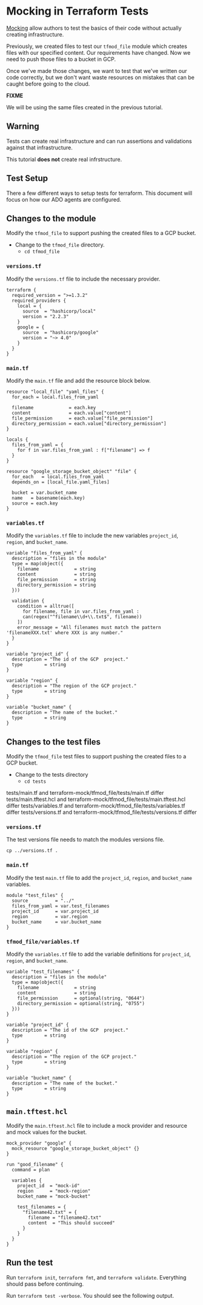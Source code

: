 # Mocking in Terraform Tests

[Mocking](https://developer.hashicorp.com/terraform/language/tests/mocking)
allow authors to test the basics of their code without actually creating
infrastructure.

Previously, we created files to test our `tfmod_file` module which creates
files with our specified content. Our requirements have changed. Now we need
to push those files to a bucket in GCP.

Once we've made those changes, we want to test that we've written our code
correctly, but we don't want waste resources on mistakes that can be caught
before going to the cloud.

**FIXME**

We will be using the same files created in the previous tutorial.

## Warning

Tests can create real infrastructure and can run assertions and validations
against that infrastructure.

This tutorial **does not** create real infrstructure.

## Test Setup

There a few different ways to setup tests for terraform. This document will
focus on how our ADO agents are configured.

## Changes to the module

Modify the `tfmod_file` to support pushing the created files to a GCP bucket.

* Change to the `tfmod_file` directory.
  * `cd tfmod_file`

### `versions.tf`

Modify the `versions.tf` file to include the necessary provider.

```
terraform {
  required_version = ">=1.3.2"
  required_providers {
    local = {
      source  = "hashicorp/local"
      version = "2.2.3"
    }
    google = {
      source  = "hashicorp/google"
      version = "~> 4.0"
    }
  }
}
```

### `main.tf`

Modify the `main.tf` file and add the resource block below.

```
resource "local_file" "yaml_files" {
  for_each = local.files_from_yaml

  filename             = each.key
  content              = each.value["content"]
  file_permission      = each.value["file_permission"]
  directory_permission = each.value["directory_permission"]
}

locals {
  files_from_yaml = {
    for f in var.files_from_yaml : f["filename"] => f
  }
}

resource "google_storage_bucket_object" "file" {
  for_each   = local.files_from_yaml
  depends_on = [local_file.yaml_files]

  bucket = var.bucket_name
  name   = basename(each.key)
  source = each.key
}
```

### `variables.tf`

Modify the `variables.tf` file to include the new variables `project_id`, `region`, and `bucket_name`.

```
variable "files_from_yaml" {
  description = "files in the module"
  type = map(object({
    filename             = string
    content              = string
    file_permission      = string
    directory_permission = string
  }))

  validation {
    condition = alltrue([
      for filename, file in var.files_from_yaml :
      can(regex("^filename\\d+\\.txt$", filename))
    ])
    error_message = "All filenames must match the pattern 'filenameXXX.txt' where XXX is any number."
  }
}

variable "project_id" {
  description = "The id of the GCP  project."
  type        = string
}

variable "region" {
  description = "The region of the GCP project."
  type        = string
}

variable "bucket_name" {
  description = "The name of the bucket."
  type        = string
}
```

## Changes to the test files

Modify the `tfmod_file` test files to support pushing the created files to a GCP bucket.

* Change to the tests directory
  * `cd tests`

tests/main.tf and terraform-mock/tfmod_file/tests/main.tf differ
tests/main.tftest.hcl and terraform-mock/tfmod_file/tests/main.tftest.hcl differ
tests/variables.tf and terraform-mock/tfmod_file/tests/variables.tf differ
tests/versions.tf and terraform-mock/tfmod_file/tests/versions.tf differ

### `versions.tf`

The test versions file needs to match the modules versions file.

`cp ../versions.tf .`

### `main.tf`

Modify the test `main.tf` file to add the `project_id`, `region`, and `bucket_name` variables.

```
module "test_files" {
  source          = "../"
  files_from_yaml = var.test_filenames
  project_id      = var.project_id
  region          = var.region
  bucket_name     = var.bucket_name
}
```

### `tfmod_file/variables.tf`

Modify the `variables.tf` file to add the variable definitions for `project_id`, `region`, and `bucket_name`.

```
variable "test_filenames" {
  description = "files in the module"
  type = map(object({
    filename             = string
    content              = string
    file_permission      = optional(string, "0644")
    directory_permission = optional(string, "0755")
  }))
}

variable "project_id" {
  description = "The id of the GCP  project."
  type        = string
}

variable "region" {
  description = "The region of the GCP project."
  type        = string
}

variable "bucket_name" {
  description = "The name of the bucket."
  type        = string
}
```

## `main.tftest.hcl`

Modify the `main.tftest.hcl` file to include a mock provider and resource and mock values for the bucket.

```
mock_provider "google" {
  mock_resource "google_storage_bucket_object" {}
}

run "good_filename" {
  command = plan

  variables {
    project_id  = "mock-id"
    region      = "mock-region"
    bucket_name = "mock-bucket"

    test_filenames = {
      "filename42.txt" = {
        filename = "filename42.txt"
        content  = "This should succeed"
      }
    }
  }
}
```

## Run the test

Run `terraform init`, `terraform fmt`, and `terraform validate`. Everything should pass before continuing.

Run `terraform test -verbose`. You should see the following output.

```
```
